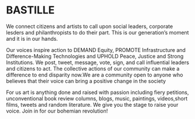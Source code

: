 # BASTILLE
We connect citizens and artists to call upon social leaders, corporate lesders and philanthropists to do their part.
This is our generation’s moment and it is in our hands.


Our voices inspire action to DEMAND Equity, PROMOTE Infrastructure and
Difference-Making Technologies and UPHOLD Peace, Justice and Strong Institutions.
We post, tweet, message, vote, sign, and call influential leaders and citizens to act. The
collective actions of our community can make a difference to end disparity now.We are a community open to anyone who believes 
that their voice can bring a positive change in the society


For us art is anything done and raised with passion including fiery petitions,
unconventional book review columns, blogs, music, paintings, videos,short films, tweets and
random literature. We give you the stage to raise your voice.
Join in for our bohemian revolution!
